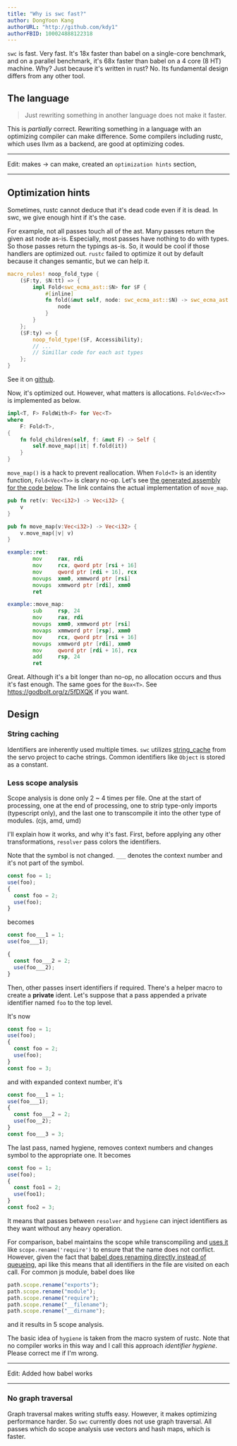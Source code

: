 ```yaml
---
title: "Why is swc fast?"
author: DongYoon Kang
authorURL: "http://github.com/kdy1"
authorFBID: 100024888122318
---
```


`swc` is fast. Very fast. It's 18x faster than babel on a single-core benchmark, and on a parallel benchmark, it's 68x faster than babel on a 4 core (8 HT) machine. Why? Just because it's written in rust? No. Its fundamental design differs from any other tool.

## The language

> Just rewriting something in another language does not make it faster.

This is _partially_ correct. Rewriting something in a language with an optimizing compiler can make difference.
Some compilers including rustc, which uses llvm as a backend, are good at optimizing codes.

---

Edit: makes -> can make, created an `optimization hints` section,

---

## Optimization hints

Sometimes, rustc cannot deduce that it's dead code even if it is dead. In swc, we give enough hint if it's the case.

For example, not all passes touch all of the ast. Many passes return the given ast node as-is. Especially, most passes have nothing to do with types. So those passes return the typings as-is.
So, it would be cool if those handlers are optimized out.
`rustc` failed to optimize it out by default because it changes semantic, but we can help it.

```rust
macro_rules! noop_fold_type {
    ($F:ty, $N:tt) => {
        impl Fold<swc_ecma_ast::$N> for $F {
            #[inline]
            fn fold(&mut self, node: swc_ecma_ast::$N) -> swc_ecma_ast::$N {
                node
            }
        }
    };
    ($F:ty) => {
        noop_fold_type!($F, Accessibility);
        // ...
        // Simillar code for each ast types
    };
}
```

See it on [github](https://github.com/swc-project/swc/blob/f17e49934c456022f5d6bfa23f7ad6af5ea2e338/ecmascript/transforms/src/macros.rs).

Now, it's optimized out. However, what matters is allocations. `Fold<Vec<T>>` is implemented as below.

```rust
impl<T, F> FoldWith<F> for Vec<T>
where
    F: Fold<T>,
{
    fn fold_children(self, f: &mut F) -> Self {
        self.move_map(|it| f.fold(it))
    }
}
```

`move_map()` is a hack to prevent reallocation.
When `Fold<T>` is an identity function, `Fold<Vec<T>>` is cleary no-op.
Let's see [the generated assembly for the code below](https://godbolt.org/z/kJE4Rq). The link contains the actual implementation of `move_map`.

```rust
pub fn ret(v: Vec<i32>) -> Vec<i32> {
    v
}

pub fn move_map(v:Vec<i32>) -> Vec<i32> {
    v.move_map(|v| v)
}
```

```asm
example::ret:
        mov     rax, rdi
        mov     rcx, qword ptr [rsi + 16]
        mov     qword ptr [rdi + 16], rcx
        movups  xmm0, xmmword ptr [rsi]
        movups  xmmword ptr [rdi], xmm0
        ret

example::move_map:
        sub     rsp, 24
        mov     rax, rdi
        movups  xmm0, xmmword ptr [rsi]
        movaps  xmmword ptr [rsp], xmm0
        mov     rcx, qword ptr [rsi + 16]
        movups  xmmword ptr [rdi], xmm0
        mov     qword ptr [rdi + 16], rcx
        add     rsp, 24
        ret
```

Great. Although it's a bit longer than no-op, no allocation occurs and thus it's fast enough.
The same goes for the `Box<T>`. See https://godbolt.org/z/5fDXQK if you want.

## Design

### String caching

Identifiers are inherently used multiple times. `swc` utilizes [string_cache](https://github.com/servo/string-cache) from the servo project to cache strings. Common identifiers like `Object` is stored as a constant.

### Less scope analysis

Scope analysis is done only 2 ~ 4 times per file. One at the start of processing, one at the end of processing, one to strip type-only imports (typescript only), and the last one to transcompile it into the other type of modules. (cjs, amd, umd)

I'll explain how it works, and why it's fast.
First, before applying any other transformations, `resolver` pass colors the identifiers.

Note that the symbol is not changed. `___` denotes the context number and it's not part of the symbol.

```js
const foo = 1;
use(foo);
{
  const foo = 2;
  use(foo);
}
```

becomes

```js
const foo___1 = 1;
use(foo___1);

{
  const foo___2 = 2;
  use(foo___2);
}
```

Then, other passes insert identifiers if required. There's a helper macro to create a **private** ident.
Let's suppose that a pass appended a private identifier named `foo` to the top level.

It's now

```js
const foo = 1;
use(foo);
{
  const foo = 2;
  use(foo);
}
const foo = 3;
```

and with expanded context number, it's

```js
const foo___1 = 1;
use(foo___1);
{
  const foo___2 = 2;
  use(foo__2);
}
const foo___3 = 3;
```

The last pass, named hygiene, removes context numbers and changes symbol to the appropriate one. It becomes

```js
const foo = 1;
use(foo);
{
  const foo1 = 2;
  use(foo1);
}
const foo2 = 3;
```

It means that passes between `resolver` and `hygiene` can inject identifiers as they want without any heavy operation.

For comparison, babel maintains the scope while transcompiling and [uses it](https://github.com/babel/babel/blob/31b05060409107caa5737f90bdf79fc3538c0a2d/packages/babel-plugin-transform-modules-commonjs/src/index.js#L148-L152) like `scope.rename('require')` to ensure that the name does not conflict.
However, given the fact that [babel does renaming directly instead of queueing](https://github.com/babel/babel/blob/31b05060409107caa5737f90bdf79fc3538c0a2d/packages/babel-traverse/src/scope/index.js#L370-L378), api like this means that all identifiers in the file are visited on each call. For common js module, babel does like

```js
path.scope.rename("exports");
path.scope.rename("module");
path.scope.rename("require");
path.scope.rename("__filename");
path.scope.rename("__dirname");
```

and it results in 5 scope analysis.

The basic idea of `hygiene` is taken from the macro system of rustc. Note that no compiler works in this way and I call this approach _identifier hygiene_. Please correct me if I'm wrong.

---

Edit: Added how babel works

---

### No graph traversal

Graph traversal makes writing stuffs easy. However, it makes optimizing performance harder. So `swc` currently does not use graph traversal.
All passes which do scope analysis use vectors and hash maps, which is faster.
